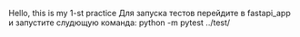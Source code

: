 Hello, this is my 1-st practice
Для запуска тестов перейдите в fastapi_app и запустите слудющую команда:
python -m pytest ../test/
